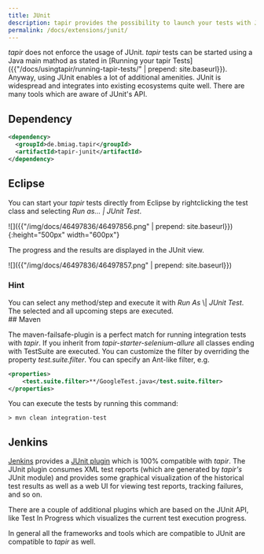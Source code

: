 ```yaml
---
title: JUnit
description: tapir provides the possibility to launch your tests with JUnit. Moreover, JUnit can be used a reporting tool/format.
permalink: /docs/extensions/junit/
---
```


<i>tapir</i> does not enforce the usage of JUnit. <i>tapir</i> tests can be started
using a Java main mathod as stated in [Running your tapir
Tests]({{"/docs/usingtapir/running-tapir-tests/" | prepend: site.baseurl}}). Anyway, using JUnit enables a lot of
additional amenities. JUnit is widespread and integrates into existing
ecosystems quite well. There are many tools which are aware of JUnit's
API.

## Dependency

``` xml
<dependency>
  <groupId>de.bmiag.tapir</groupId>
  <artifactId>tapir-junit</artifactId>
</dependency>
```

## Eclipse

You can start your <i>tapir</i> tests directly from Eclipse by rightclicking
the test class and selecting *Run as...* *\| JUnit Test*.

![]({{"/img/docs/46497836/46497856.png" | prepend: site.baseurl}}){:height="500px" width="600px"}

The progress and the results are displayed in the JUnit view.

![]({{"/img/docs/46497836/46497857.png" | prepend: site.baseurl}})


<div class="panel panel-info">
  <div class="panel-heading">
    <h3 class="panel-title"><span class="fa fa-info-circle"></span> Hint</h3>
  </div>
  <div class="panel-body">
  You can select any method/step and execute it with <i>Run As</i> \| <i>JUnit
  Test</i>. The selected and all upcoming steps are executed.
  </div>
</div>
## Maven

The maven-failsafe-plugin is a perfect match for running integration
tests with <i>tapir</i>. If you inherit from *tapir-starter-selenium-allure*
all classes ending with TestSuite are executed. You can customize the
filter by overriding the property *test.suite.filter*. You can specify
an Ant-like filter, e.g.

``` xml
<properties>
    <test.suite.filter>**/GoogleTest.java</test.suite.filter>
</properties>
```

You can execute the tests by running this command:

``` text
> mvn clean integration-test
```

## Jenkins

[Jenkins](https://jenkins.io/) provides a [JUnit
plugin](https://plugins.jenkins.io/junit) which is 100% compatible with
<i>tapir</i>. The JUnit plugin consumes XML test reports (which are generated by
<i>tapir's</i> JUnit module) and provides some graphical visualization of the
historical test results as well as a web UI for viewing test reports,
tracking failures, and so on. 

There are a couple of additional plugins which are based on the JUnit
API, like Test In Progress which visualizes the current test execution
progress.

In general all the frameworks and tools which are compatible to JUnit
are compatible to <i>tapir</i> as well.
